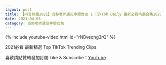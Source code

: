 ```yaml
---
layout: post
title: 【抖音熱搜2021】当郭老师遇见孝顺女孩 1 TikTok Daily 最新必看精選合集2021 04 03
date: 2021-04-03
category: 当郭老师遇见孝顺女孩
---
```


{% include youtube-video.html id="rNBveqhg3rQ" %}

2021必看 最新精選 Top TikTok Trending Clips

喜歡請點贊轉發加訂閱 Like & Subscribe：[YouTube](https://www.youtube.com/channel/UCAoR7VcanIPd04uEq_GIylA/videos)

